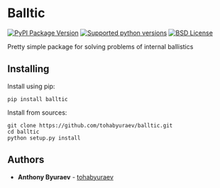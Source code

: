 # Balltic

[![PyPI Package Version](https://img.shields.io/pypi/v/balltic?style=flat-square)](https://pypi.python.org/pypi/balltic)
[![Supported python versions](https://img.shields.io/pypi/pyversions/balltic?style=flat-square)](https://pypi.python.org/pypi/balltic)
[![BSD License](https://img.shields.io/pypi/l/balltic?style=flat-square)](https://opensource.org/licenses/BSD-3-Clause)

Pretty simple package for solving problems of internal ballistics

## Installing
Install using pip:
```
pip install balltic
```
Install from sources:
```
git clone https://github.com/tohabyuraev/balltic.git
cd balltic
python setup.py install
```

## Authors
* **Anthony Byuraev** - [tohabyuraev](https://github.com/tohabyuraev)
